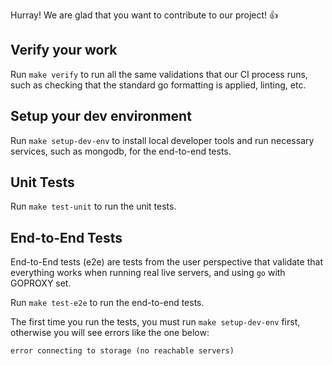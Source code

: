 Hurray! We are glad that you want to contribute to our project! 👍

## Verify your work
Run `make verify` to run all the same validations that our CI process runs, such
as checking that the standard go formatting is applied, linting, etc.

## Setup your dev environment

Run `make setup-dev-env` to install local developer tools and run necessary
services, such as mongodb, for the end-to-end tests.

## Unit Tests
Run `make test-unit` to run the unit tests.

## End-to-End Tests
End-to-End tests (e2e) are tests from the user perspective that validate that
everything works when running real live servers, and using `go` with GOPROXY set.

Run `make test-e2e` to run the end-to-end tests.

The first time you run the tests,
you must run `make setup-dev-env` first, otherwise you will see errors like the one below:

```
error connecting to storage (no reachable servers)
```
